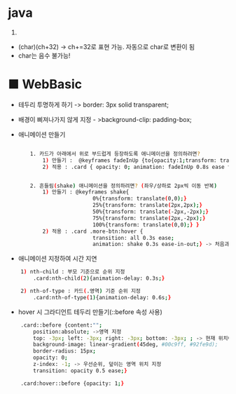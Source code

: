 # java

1. 
- (char)(ch+32) -> ch+=32로 표현 가능. 자동으로 char로 변환이 됨 
- char는 음수 불가능!


# ■ WebBasic
 - 테두리 투명하게 하기 -> border: 3px solid transparent;
 - 배경이 삐져나가지 않게 지정 - >background-clip: padding-box;


 - 애니메이션 만들기
 ```bash 

        1. 카드가 아래에서 위로 부드럽게 등장하도록 애니메이션을 정의하려면?
            1) 만들기 :  @keyframes fadeInUp {to{opacity:1;transform: translateY(0);}}
            2) 적용 : .card { opacity: 0; animation: fadeInUp 0.8s ease forwards;}


        2. 흔들림(shake) 애니메이션을 정의하려면? (좌우/상하로 2px씩 이동 반복) 
            1) 만들기 : @keyframes shake{
                            0%{transform: translate(0,0);}
                            25%{transform: translate(2px,2px);}
                            50%{transform: translate(-2px,-2px);}
                            75%{transform: translate(2px,-2px);}
                            100%{transform: translate(0,0);} }
            2) 적용 : .card .more-btn:hover {
                            transition: all 0.3s ease;
                            animation: shake 0.3s ease-in-out;} -> 처음과 끝을 느리게          
```



- 애니메이션 지정하여 시간 지연
```bash
    1) nth-child : 부모 기준으로 순위 지정
        .card:nth-child(2){animation-delay: 0.3s;}

    2) nth-of-type : 카드(.영역) 기준 순위 지정
        .card:nth-of-type(1){animation-delay: 0.6s;}
```            

- hover 시 그라디언트 테두리 만들기(::before 속성 사용)
```bash
    .card::before {content:"";
        position:absolute; ->영역 지정
        top: -3px; left: -3px; right: -3px; bottom: -3px; ; -> 현재 위치에서 영역 덮기
        background-image: linear-gradient(45deg, #00c9ff, #92fe9d);
        border-radius: 15px;
        opacity: 0;
        z-index: -1; -> 우선순위, 덮이는 영역 위치 지정
        transition: opacity 0.5 ease;}

    .card:hover::before {opacity: 1;} 


```